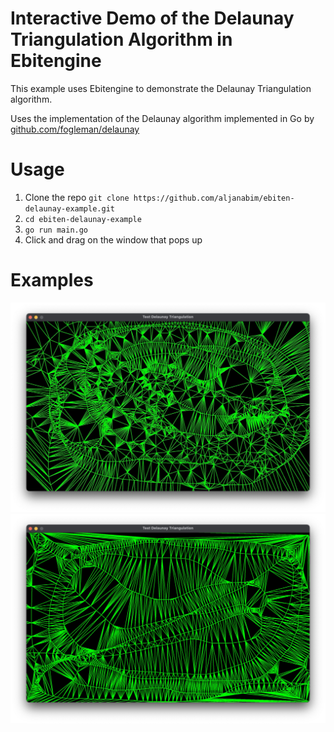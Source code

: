 # Interactive Demo of the Delaunay Triangulation Algorithm in Ebitengine

This example uses Ebitengine to demonstrate the Delaunay Triangulation algorithm.

Uses the implementation of the Delaunay algorithm implemented in Go by [github.com/fogleman/delaunay](https://github.com/fogleman/delaunay)

# Usage

1. Clone the repo `git clone https://github.com/aljanabim/ebiten-delaunay-example.git`
2. `cd ebiten-delaunay-example`
3. `go run main.go`
4. Click and drag on the window that pops up

# Examples

![Example1](docs/imgs/example1.jpg)
![Example2](docs/imgs/example2.jpg)
